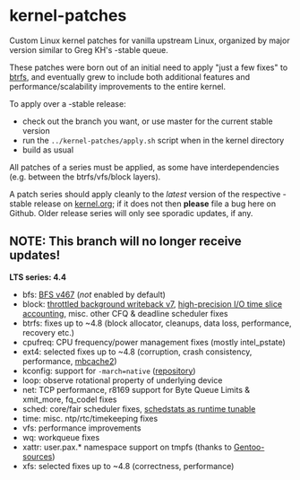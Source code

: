 kernel-patches
==============

Custom Linux kernel patches for vanilla upstream Linux, organized by major
version similar to Greg KH's -stable queue.

These patches were born out of an initial need to apply "just a few fixes"
to [btrfs](https://btrfs.wiki.kernel.org/), and eventually grew to include both
additional features and performance/scalability improvements to the entire kernel.

To apply over a -stable release:

- check out the branch you want, or use master for the current stable version
- run the `../kernel-patches/apply.sh` script when in the kernel directory
- build as usual

All patches of a series must be applied, as some have interdependencies
(e.g. between the btrfs/vfs/block layers).

A patch series should apply cleanly to the *latest* version of the respective -stable
release on [kernel.org](https://www.kernel.org/); if it does not then **please** file
a bug here on Github. Older release series will only see sporadic updates, if any.

**NOTE:** This branch will no longer receive updates!
-----------------------------------------------------

**LTS series: 4.4**

- bfs: [BFS v467](http://ck-hack.blogspot.de/2015/12/bfs-467-linux-43-ck3.html) (*not* enabled by default)
- block: [throttled background writeback v7](https://marc.info/?l=linux-block&m=147325975312628), [high-precision I/O time slice accounting](http://www.spinics.net/lists/linux-block/msg02134.html), misc. other CFQ & deadline scheduler fixes
- btrfs: fixes up to ~4.8 (block allocator, cleanups, data loss, performance, recovery etc.)
- cpufreq: CPU frequency/power management fixes (mostly intel_pstate)
- ext4: selected fixes up to ~4.8 (corruption, crash consistency, performance, [mbcache2](https://lwn.net/Articles/668718/))
- kconfig: support for `-march=native` ([repository](https://github.com/graysky2/kernel_gcc_patch))
- loop: observe rotational property of underlying device
- net: TCP performance, r8169 support for Byte Queue Limits & xmit_more, fq_codel fixes
- sched: core/fair scheduler fixes, [schedstats as runtime tunable](http://article.gmane.org/gmane.linux.kernel/2148311)
- time: misc. ntp/rtc/timekeeping fixes
- vfs: performance improvements
- wq: workqueue fixes
- xattr: user.pax.* namespace support on tmpfs (thanks to [Gentoo-sources](https://gitweb.gentoo.org/proj/linux-patches.git/))
- xfs: selected fixes up to ~4.8 (correctness, performance)

